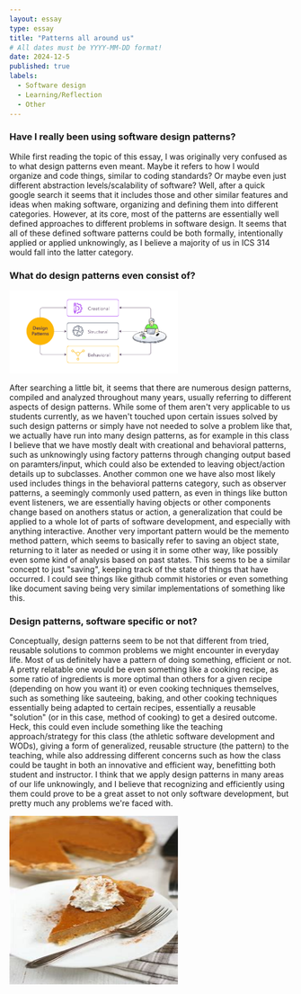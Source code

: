 ```yaml
---
layout: essay
type: essay
title: "Patterns all around us"
# All dates must be YYYY-MM-DD format!
date: 2024-12-5
published: true
labels:
  - Software design
  - Learning/Reflection
  - Other
---
```


### Have I really been using software design patterns?
  While first reading the topic of this essay, I was originally very confused as to what design patterns even meant. Maybe it refers to how I would organize and code things, similar to coding standards? Or maybe even just different abstraction levels/scalability of software? Well, after a quick google search it seems that it includes those and other similar features and ideas when making software,
  organizing and defining them into different categories. However, at its core, most of the patterns are essentially well defined approaches to different problems in software design. It seems that all of these defined software patterns could be both formally, intentionally applied or applied unknowingly, as I believe a majority of us in ICS 314 would fall into the latter category.

### What do design patterns even consist of?
 <img width="300px" class="rounded float-start pe-4" src="../img/designpatterns.webp">

  After searching a little bit, it seems that there are numerous design patterns, compiled and analyzed throughout many years, usually referring to different aspects of design patterns. While some of them aren't very applicable to us students currently, as we haven't touched upon certain issues solved by such design patterns or simply have not needed to solve a problem like that, we actually have run into
  many design patterns, as for example in this class I believe that we have mostly dealt with creational and behavioral patterns, such as unknowingly using factory patterns through changing output based on paramters/input, which could also be extended to leaving object/action details up to subclasses. Another common one we have also most likely used includes things in the behavioral patterns category, such as observer patterns, a seemingly
  commonly used pattern, as even in things like button event listeners, we are essentially having objects or other components change based on anothers status or action, a generalization that could be applied to a whole lot of parts of software development, and especially with anything interactive. Another very important pattern would be the memento method pattern, which seems to basically refer to saving an object state, returning to it later
  as needed or using it in some other way, like possibly even some kind of analysis based on past states. This seems to be a similar concept to just "saving", keeping track of the state of things that have occurred. I could see things like github commit histories or even something like document saving being very similar implementations of something like this.

### Design patterns, software specific or not?
  Conceptually, design patterns seem to be not that different from tried, reusable solutions to common problems we might encounter in everyday life. Most of us definitely have a pattern of doing something, efficient or not. A pretty relatable one would be even something like a cooking recipe, as some ratio of ingredients is more optimal than others for a given recipe (depending on how you want it) or even cooking techniques themselves, such
  as something like sauteeing, baking, and other cooking techniques essentially being adapted to certain recipes, essentially a reusable "solution" (or in this case, method of cooking) to get a desired outcome. Heck, this could even include something like the teaching approach/strategy for this class (the athletic software development and WODs), giving a form of generalized, reusable structure (the pattern) to the teaching, while also addressing
  different concerns such as how the class could be taught in both an innovative and efficient way, benefitting both student and instructor. I think that we apply design patterns in many areas of our life unknowingly, and I believe that recognizing and efficiently using them could prove to be a great asset to not only software development, but pretty much any problems we're faced with.

  <img width="300px" height="300px" class="rounded d-block mx-auto pe-4" src="../img/pumpkin-pie.jpg">
